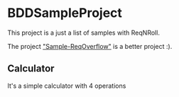 # BDDSampleProject

This project is a just a list of samples with ReqNRoll.

The project ["Sample-ReqOverflow"](https://github.com/reqnroll/Sample-ReqOverflow) is a better project :).

## Calculator

It's a simple calculator with 4 operations

